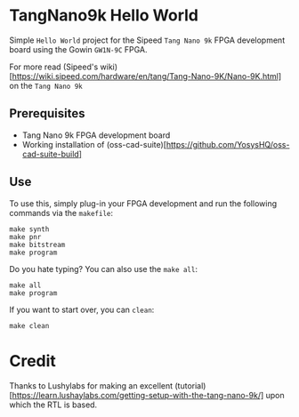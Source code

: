 # TangNano9k Hello World
Simple `Hello World` project for the Sipeed `Tang Nano 9k` FPGA development board using the Gowin `GW1N-9C` FPGA.

For more read (Sipeed's wiki)[https://wiki.sipeed.com/hardware/en/tang/Tang-Nano-9K/Nano-9K.html] on the `Tang Nano 9k`

## Prerequisites
- Tang Nano 9k FPGA development board
- Working installation of (oss-cad-suite)[https://github.com/YosysHQ/oss-cad-suite-build]

## Use
To use this, simply plug-in your FPGA development and run the following commands via the `makefile`:
```
make synth
make pnr
make bitstream
make program
```

Do you hate typing? You can also use the `make all`:
```
make all
make program
```

If you want to start over, you can `clean`:
```
make clean
```

# Credit
Thanks to Lushylabs for making an excellent (tutorial)[https://learn.lushaylabs.com/getting-setup-with-the-tang-nano-9k/] upon which the RTL is based.
